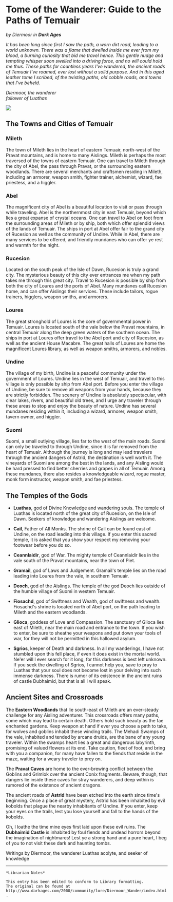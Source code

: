 # Tome of the Wanderer: Guide to the Paths of Temuair

_by Diermoor in_ ___Dark Ages___

_It has been long since first I saw the path, a worn dirt road, leading to a world unknown. There was a flame that dwelled inside me ever from my blood, a burning curiosity that bid me travel hence. This gentle nudge and tempting whisper soon swelled into a driving force, and no will could hold me thus. These paths for countless years I've wandered, the ancient roads of Temuair I've roamed, ever lost without a solid purpose. And in this aged leather tome I scribed, of the twisting paths, old cobble roads, and towns that I've beheld._

_Diermoor, the wanderer_  
_follower of Luathas_


![](images/diermoor_wanderer_1.png)

## The Towns and Cities of Temuair

### Mileth

The town of Mileth lies in the heart of eastern Temuair, north-west of the Pravat mountains, and is home to many Aislings. Mileth is perhaps the most traversed of the towns of eastern Temuair. One can travel to Mileth through the city of Abel, the pass through Pravat, or the surrounding eastern woodlands. There are several merchants and craftsmen residing in Mileth, including an armorer, weapon smith, fighter trainer, alchemist, wizard, fae priestess, and a higgler.

### Abel

The magnificent city of Abel is a beautiful location to visit or pass through while traveling. Abel is the northernmost city in east Temuair, beyond which lies a great expanse of crystal oceans. One can travel to Abel on foot from the surrounding areas of Mileth or by ship, both which offer splendid views of the lands of Temuair. The ships in port at Abel offer fair to the grand city of Rucesion as well as the community of Undine. While in Abel, there are many services to be offered, and friendly mundanes who can offer ye rest and warmth for the night.

### Rucesion

Located on the south peak of the Isle of Dawn, Rucesion is truly a grand city. The mysterious beauty of this city ever entrances me when my path takes me through this great city. Travel to Rucesion is possible by ship from both the city of Loures and the ports of Abel. Many mundanes call Rucesion home, and can offer Aislings their services. These include tailors, rogue trainers, higglers, weapon smiths, and armorers.

### Loures

The great stronghold of Loures is the core of governmental power in Temuair. Loures is located south of the vale below the Pravat mountains, in central Temuair along the deep green waters of the southern ocean. The ships in port at Loures offer travel to the Abel port and city of Rucesion, as well as the ancient House Macabre. The great halls of Loures are home the magnificent Loures library, as well as weapon smiths, armorers, and nobles.

### Undine

The village of my birth, Undine is a peaceful community under the government of Loures. Undine lies in the west of Temuair, and travel to this village is only possible by ship from Abel port. Before you enter the village of Undine, be sure to remove all weapons from your hands, because they are strictly forbidden. The scenery of Undine is absolutely spectacular, with clear lakes, rivers, and beautiful old trees, and I urge any traveler through these areas to stop and enjoy the beauty of nature. Undine has several mundanes residing within it, including a wizard, armorer, weapon smith, tavern owner, and higgler.

### Suomi

Suomi, a small outlying village, lies far to the west of the main roads. Suomi can only be traveled to through Undine, since it is far removed from the heart of Temuair. Although the journey is long and may lead travelers through the ancient dangers of Astrid, the destination is well worth it. The vineyards of Suomi are among the best in the lands, and any Aisling would be hard pressed to find better cherries and grapes in all of Temuair. Among these mundanes, there also resides a knowledgeable wizard, rogue master, monk form instructor, weapon smith, and fae priestess.

## The Temples of the Gods

+ __Luathas__, god of Divine Knowledge and wandering souls. The temple of Luathas is located north of the great city of Rucesion, on the Isle of Dawn. Seekers of knowledge and wandering Aislings are welcome.

+ __Cail__, Father of All Monks. The shrine of Cail can be found east of Undine, on the road leading into this village. If you enter this sacred temple, it is asked that you show your respect my removing your footwear before you do so.

+ __Ceannlaidir__, god of War. The mighty temple of Ceannlaidir lies in the vale south of the Pravat mountains, near the town of Piet.

+ __Gramail__, god of Laws and Judgement. Gramail's temple lies on the road leading into Loures from the vale, in southern Temuair.

+ __Deoch__, god of the Aislings. The temple of the god Deoch lies outside of the humble village of Suomi in western Temuair.

+ __Fiosachd__, god of Swiftness and Wealth, god of swiftness and wealth. Fiosachd's shrine is located north of Abel port, on the path leading to Mileth and the eastern woodlands.

+ __Glioca__, goddess of Love and Compassion. The sanctuary of Glioca lies east of Mileth, near the main road and entrance to the town. If you wish to enter, be sure to sheathe your weapons and put down your tools of war, for they will not be permitted in this hallowed asylum.

+ __Sgrios__, keeper of Death and darkness. In all my wanderings, I have not stumbled upon this fell place, if even it does exist in the mortal world. Ne'er will I ever search for it long, for this darkness is best left unknown. If you seek the dwelling of Sgrios, I cannot help you, save to pray to Luathas that your soul does not become lost in your delving into such immense darkness. There is rumor of its existence in the ancient ruins of castle Dubhaimid, but that is all I will speak.

## Ancient Sites and Crossroads

The __Eastern Woodlands__ that lie south-east of Mileth are an ever-steady challenge for any Aisling adventurer. This crossroads offers many paths, some which may lead to certain death. Others hold such beauty as the fae enchanted gardens. Keep weapon at hand if ever you choose a path to take, for wolves and goblins inhabit these winding trails.
The Mehadi Swamps of the vale, inhabited and tended by arcane druids, are the bane of any young traveler. Within the swamps heart lies a great and dangerous labyrinth, promising of valued flowers at its end. Take caution, fleet of foot, and bring with you a companion, for many have fallen to the fiends that reside in the maze, waiting for a weary traveler to prey on.

The __Pravat Caves__ are home to the ever-brewing conflict between the Goblins and Grimlok over the ancient Conix fragments. Beware, though, that dangers lie inside these caves for stray wanderers, and deep within is rumored of the existence of ancient dragons.

The ancient roads of __Astrid__ have been etched into the earth since time's beginning. Once a place of great mystery, Astrid has been inhabited by evil kobolds that plague the nearby inhabitants of Undine. If you enter, keep your eyes on the trails, lest you lose yourself and fall to the hands of the kobolds.

Oh, I loathe the time mine eyes first laid upon these evil ruins. The __Dubhaimid Castle__ is inhabited by foul fiends and undead horrors beyond the imagination of nightmares! Lest ye a strong hand and a pure heart, I beg of you to not visit these dark and haunting tombs.

Writings by Diermoor, the wanderer
Luathas acolyte, and seeker of knowledge

***

```
*Librarian Notes*

This entry has been edited to conform to Library formatting.
The original can be found at http://www.darkages.com/2000/community/lore/Diermoor_Wander/index.html .
```
